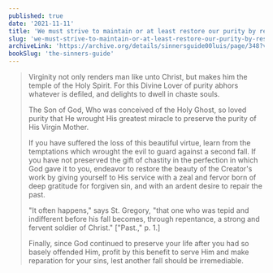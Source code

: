 ```yaml
---
published: true
date: '2021-11-11'
title: 'We must strive to maintain or at least restore our purity by resisting Lust'
slug: 'we-must-strive-to-maintain-or-at-least-restore-our-purity-by-resisting-lust'
archiveLink: 'https://archive.org/details/sinnersguide00luis/page/348?view=theater'
bookSlug: 'the-sinners-guide'
---
```


> Virginity not only renders man like unto Christ, but makes him the temple of the Holy Spirit. For this Divine Lover of purity abhors whatever is defiled, and delights to dwell in chaste souls.
>
> The Son of God, Who was conceived of the Holy Ghost, so loved purity that He wrought His greatest miracle to preserve the purity of His Virgin Mother.
>
> If you have suffered the loss of this beautiful virtue, learn from the temptations which wrought the evil to guard against a second fall. If you have not preserved the gift of chastity in the perfection in which God gave it to you, endeavor to restore the beauty of the Creator's work by giving yourself to His service with a zeal and fervor born of deep gratitude for forgiven sin, and with an ardent desire to repair the past.
>
> "It often happens," says St. Gregory, "that one who was tepid and indifferent before his fall becomes, through repentance, a strong and fervent soldier of Christ." ["Past.," p. 1.]
>
> Finally, since God continued to preserve your life after you had so basely offended Him, profit by this benefit to serve Him and make reparation for your sins, lest another fall should be irremediable.
